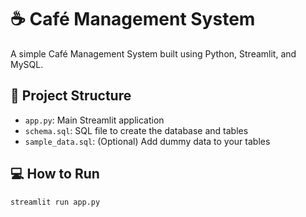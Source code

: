 
# ☕ Café Management System

A simple Café Management System built using Python, Streamlit, and MySQL.

## 📁 Project Structure

- `app.py`: Main Streamlit application
- `schema.sql`: SQL file to create the database and tables
- `sample_data.sql`: (Optional) Add dummy data to your tables

## 💻 How to Run

```bash
streamlit run app.py

